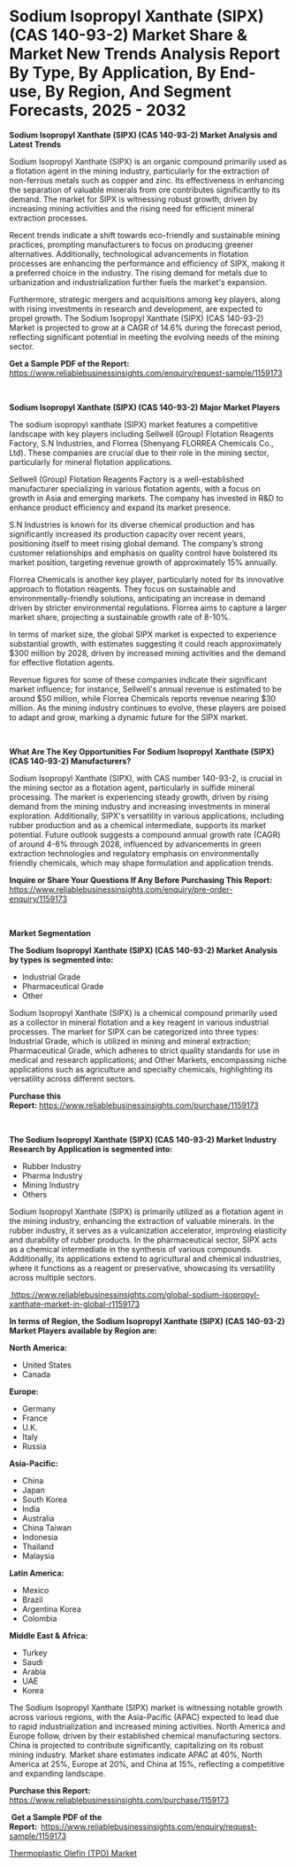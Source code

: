 <p><h1>Sodium Isopropyl Xanthate (SIPX) (CAS 140-93-2) Market Share & Market New Trends Analysis Report By Type, By Application, By End-use, By Region, And Segment Forecasts, 2025 - 2032</h1></p><p><strong>Sodium Isopropyl Xanthate (SIPX) (CAS 140-93-2) Market Analysis and Latest Trends</strong></p>
<p><p>Sodium Isopropyl Xanthate (SIPX) is an organic compound primarily used as a flotation agent in the mining industry, particularly for the extraction of non-ferrous metals such as copper and zinc. Its effectiveness in enhancing the separation of valuable minerals from ore contributes significantly to its demand. The market for SIPX is witnessing robust growth, driven by increasing mining activities and the rising need for efficient mineral extraction processes.</p><p>Recent trends indicate a shift towards eco-friendly and sustainable mining practices, prompting manufacturers to focus on producing greener alternatives. Additionally, technological advancements in flotation processes are enhancing the performance and efficiency of SIPX, making it a preferred choice in the industry. The rising demand for metals due to urbanization and industrialization further fuels the market's expansion.</p><p>Furthermore, strategic mergers and acquisitions among key players, along with rising investments in research and development, are expected to propel growth. The Sodium Isopropyl Xanthate (SIPX) (CAS 140-93-2) Market is projected to grow at a CAGR of 14.6% during the forecast period, reflecting significant potential in meeting the evolving needs of the mining sector.</p></p>
<p><strong>Get a Sample PDF of the Report:&nbsp;</strong> <a href="https://www.reliablebusinessinsights.com/enquiry/request-sample/1159173?utm_campaign=2983&utm_medium=2&utm_source=Github&utm_content=ia&utm_term=02042025&utm_id=sodium-isopropyl-xanthate-sipx-cas-140-93-2">https://www.reliablebusinessinsights.com/enquiry/request-sample/1159173</a></p>
<p>&nbsp;</p>
<p><strong>Sodium Isopropyl Xanthate (SIPX) (CAS 140-93-2) Major Market Players</strong></p>
<p><p>The sodium isopropyl xanthate (SIPX) market features a competitive landscape with key players including Sellwell (Group) Flotation Reagents Factory, S.N Industries, and Florrea (Shenyang FLORREA Chemicals Co., Ltd). These companies are crucial due to their role in the mining sector, particularly for mineral flotation applications.</p><p>Sellwell (Group) Flotation Reagents Factory is a well-established manufacturer specializing in various flotation agents, with a focus on growth in Asia and emerging markets. The company has invested in R&D to enhance product efficiency and expand its market presence.</p><p>S.N Industries is known for its diverse chemical production and has significantly increased its production capacity over recent years, positioning itself to meet rising global demand. The company’s strong customer relationships and emphasis on quality control have bolstered its market position, targeting revenue growth of approximately 15% annually.</p><p>Florrea Chemicals is another key player, particularly noted for its innovative approach to flotation reagents. They focus on sustainable and environmentally-friendly solutions, anticipating an increase in demand driven by stricter environmental regulations. Florrea aims to capture a larger market share, projecting a sustainable growth rate of 8-10%.</p><p>In terms of market size, the global SIPX market is expected to experience substantial growth, with estimates suggesting it could reach approximately $300 million by 2028, driven by increased mining activities and the demand for effective flotation agents.</p><p>Revenue figures for some of these companies indicate their significant market influence; for instance, Sellwell's annual revenue is estimated to be around $50 million, while Florrea Chemicals reports revenue nearing $30 million. As the mining industry continues to evolve, these players are poised to adapt and grow, marking a dynamic future for the SIPX market.</p></p>
<p>&nbsp;</p>
<p><strong>What Are The Key Opportunities For Sodium Isopropyl Xanthate (SIPX) (CAS 140-93-2) Manufacturers?</strong></p>
<p><p>Sodium Isopropyl Xanthate (SIPX), with CAS number 140-93-2, is crucial in the mining sector as a flotation agent, particularly in sulfide mineral processing. The market is experiencing steady growth, driven by rising demand from the mining industry and increasing investments in mineral exploration. Additionally, SIPX's versatility in various applications, including rubber production and as a chemical intermediate, supports its market potential. Future outlook suggests a compound annual growth rate (CAGR) of around 4-6% through 2028, influenced by advancements in green extraction technologies and regulatory emphasis on environmentally friendly chemicals, which may shape formulation and application trends.</p></p>
<p><strong>Inquire or Share Your Questions If Any Before Purchasing This Report:</strong> <a href="https://www.reliablebusinessinsights.com/enquiry/pre-order-enquiry/1159173?utm_campaign=2983&utm_medium=2&utm_source=Github&utm_content=ia&utm_term=02042025&utm_id=sodium-isopropyl-xanthate-sipx-cas-140-93-2">https://www.reliablebusinessinsights.com/enquiry/pre-order-enquiry/1159173</a></p>
<p>&nbsp;</p>
<p><strong>Market Segmentation</strong></p>
<p><strong>The Sodium Isopropyl Xanthate (SIPX) (CAS 140-93-2) Market Analysis by types is segmented into:</strong></p>
<p><ul><li>Industrial Grade</li><li>Pharmaceutical Grade</li><li>Other</li></ul></p>
<p><p>Sodium Isopropyl Xanthate (SIPX) is a chemical compound primarily used as a collector in mineral flotation and a key reagent in various industrial processes. The market for SIPX can be categorized into three types: Industrial Grade, which is utilized in mining and mineral extraction; Pharmaceutical Grade, which adheres to strict quality standards for use in medical and research applications; and Other Markets, encompassing niche applications such as agriculture and specialty chemicals, highlighting its versatility across different sectors.</p></p>
<p><strong>Purchase this Report:&nbsp;</strong><a href="https://www.reliablebusinessinsights.com/purchase/1159173?utm_campaign=2983&utm_medium=2&utm_source=Github&utm_content=ia&utm_term=02042025&utm_id=sodium-isopropyl-xanthate-sipx-cas-140-93-2">https://www.reliablebusinessinsights.com/purchase/1159173</a></p>
<p>&nbsp;</p>
<p><strong>The Sodium Isopropyl Xanthate (SIPX) (CAS 140-93-2) Market Industry Research by Application is segmented into:</strong></p>
<p><ul><li>Rubber Industry</li><li>Pharma Industry</li><li>Mining Industry</li><li>Others</li></ul></p>
<p><p>Sodium Isopropyl Xanthate (SIPX) is primarily utilized as a flotation agent in the mining industry, enhancing the extraction of valuable minerals. In the rubber industry, it serves as a vulcanization accelerator, improving elasticity and durability of rubber products. In the pharmaceutical sector, SIPX acts as a chemical intermediate in the synthesis of various compounds. Additionally, its applications extend to agricultural and chemical industries, where it functions as a reagent or preservative, showcasing its versatility across multiple sectors.</p></p>
<p><a href="https://www.reliablebusinessinsights.com/global-sodium-isopropyl-xanthate-market-in-global-r1159173?utm_campaign=2983&utm_medium=2&utm_source=Github&utm_content=ia&utm_term=02042025&utm_id=sodium-isopropyl-xanthate-sipx-cas-140-93-2">&nbsp;https://www.reliablebusinessinsights.com/global-sodium-isopropyl-xanthate-market-in-global-r1159173</a></p>
<p><strong>In terms of Region, the Sodium Isopropyl Xanthate (SIPX) (CAS 140-93-2) Market Players available by Region are:</strong></p>
<p>
    <p> <strong> North America: </strong>
        <ul>
            <li>United States</li>
            <li>Canada</li>
        </ul>
        </p> 
    <p> <strong> Europe: </strong>
        <ul>
            <li>Germany</li>
            <li>France</li>
            <li>U.K.</li>
            <li>Italy</li>
            <li>Russia</li>
        </ul>
        </p> 
    <p> <strong> Asia-Pacific: </strong>
        <ul>
            <li>China</li>
            <li>Japan</li>
            <li>South Korea</li>
            <li>India</li>
            <li>Australia</li>
            <li>China Taiwan</li>
            <li>Indonesia</li>
            <li>Thailand</li>
            <li>Malaysia</li>
        </ul>
        </p> 
    <p> <strong> Latin America: </strong>
        <ul>
            <li>Mexico</li>
            <li>Brazil</li>
            <li>Argentina Korea</li>
            <li>Colombia</li>
        </ul>
        </p> 
    <p> <strong> Middle East & Africa: </strong>
        <ul>
            <li>Turkey</li>
            <li>Saudi</li>
            <li>Arabia</li>
            <li>UAE</li>
            <li>Korea</li>
        </ul>
    </p>
    </p>
<p><p>The Sodium Isopropyl Xanthate (SIPX) market is witnessing notable growth across various regions, with the Asia-Pacific (APAC) expected to lead due to rapid industrialization and increased mining activities. North America and Europe follow, driven by their established chemical manufacturing sectors. China is projected to contribute significantly, capitalizing on its robust mining industry. Market share estimates indicate APAC at 40%, North America at 25%, Europe at 20%, and China at 15%, reflecting a competitive and expanding landscape.</p></p>
<p><strong>Purchase this Report: </strong><a href="https://www.reliablebusinessinsights.com/purchase/1159173?utm_campaign=2983&utm_medium=2&utm_source=Github&utm_content=ia&utm_term=02042025&utm_id=sodium-isopropyl-xanthate-sipx-cas-140-93-2">https://www.reliablebusinessinsights.com/purchase/1159173</a></p>
<p>&nbsp;<strong>Get a Sample PDF of the Report:&nbsp;&nbsp;</strong><a href="https://www.reliablebusinessinsights.com/enquiry/request-sample/1159173?utm_campaign=2983&utm_medium=2&utm_source=Github&utm_content=ia&utm_term=02042025&utm_id=sodium-isopropyl-xanthate-sipx-cas-140-93-2">https://www.reliablebusinessinsights.com/enquiry/request-sample/1159173</a></p>
<p><strong></strong></p>
<p><p><a href="https://github.com/mriwacraane/Market-Research-Report-List-1/blob/main/thermoplastic-olefin-tpo-market.md?utm_campaign=2983&utm_medium=2&utm_source=Github&utm_content=ia&utm_term=02042025&utm_id=sodium-isopropyl-xanthate-sipx-cas-140-93-2">Thermoplastic Olefin (TPO) Market</a></p></p>